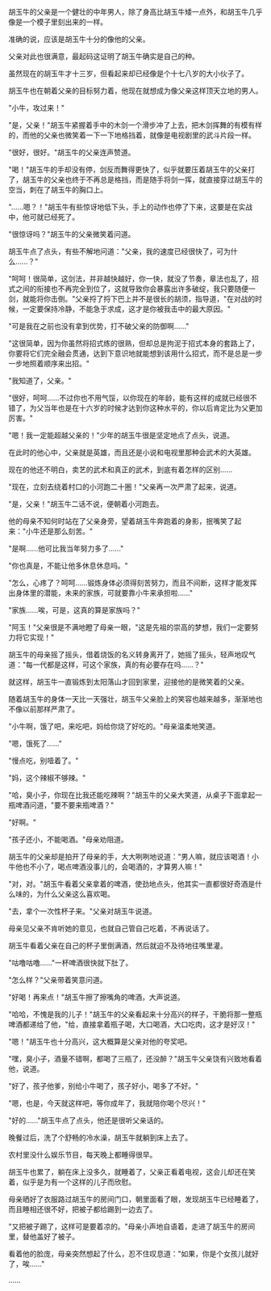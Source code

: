 <link rel="stylesheet" href="../../styles/text.css" />

胡玉牛的父亲是一个健壮的中年男人，除了身高比胡玉牛矮一点外，和胡玉牛几乎像是一个模子里刻出来的一样。

准确的说，应该是胡玉牛十分的像他的父亲。

父亲对此也很满意，最起码这证明了胡玉牛确实是自己的种。

虽然现在的胡玉牛才十三岁，但看起来却已经像是个十七八岁的大小伙子了。

胡玉牛也在朝着父亲的目标努力着，他现在就想成为像父亲这样顶天立地的男人。

"小牛，攻过来！"

"是，父亲！"胡玉牛紧握着手中的木剑一个滑步冲了上去，把木剑挥舞的有模有样的，而他的父亲也微笑着一下一下地格挡着，就像是电视剧里的武斗片段一样。

"很好，很好。"胡玉牛的父亲连声赞道。

"喝！"胡玉牛的手却没有停，剑反而舞得更快了，似乎就要压着胡玉牛的父亲打了，胡玉牛的父亲也终于不再总是格挡，而是随手将剑一挥，就直接穿过胡玉牛的空当，刺在了胡玉牛的胸口上。

"......嗯？！"胡玉牛有些惊讶地低下头，手上的动作也停了下来，这要是在实战中，他可就已经死了。

"很惊讶吗？"胡玉牛的父亲微笑着问道。

胡玉牛点了点头，有些不解地问道："父亲，我的速度已经很快了，可为什么......？"

"呵呵！很简单，这剑法，并非越快越好，你一快，就没了节奏，章法也乱了，招式之间的衔接也不再完全到位了，这就导致你会暴露出许多破绽，我只要随便一剑，就能将你击倒。"父亲捋了捋下巴上并不是很长的胡须，指导道，"在对战的时候，一定要保持冷静，不能急于求成，这才是你被我击中的最大原因。"

"可是我在之前也没有拿到优势，打不破父亲的防御啊......"

"这很简单，因为你虽然将招式练的很熟，但却总是拘泥于招式本身的套路上了，你要将它们完全融会贯通，达到下意识地就能想到该用什么招式，而不是总是一步一步地照着顺序来出招。"

"我知道了，父亲。"

"很好，呵呵......不过你也不用气馁，以你现在的年龄，能有这样的成就已经很不错了，为父当年也是在十六岁的时候才达到你这种水平的，你以后肯定比为父更加厉害。"

"嗯！我一定能超越父亲的！"少年的胡玉牛很是坚定地点了点头，说道。

在此时的他心中，父亲就是英雄，而且还是小说和电视里那种会武术的大英雄。

现在的他还不明白，卖艺的武术和真正的武术，到底有着怎样的区别......

"现在，立刻去绕着村口的小河跑二十圈！"父亲再一次严肃了起来，说道。

"是，父亲！"胡玉牛二话不说，便朝着小河跑去。

他的母亲不知何时站在了父亲身旁，望着胡玉牛奔跑着的身影，抿嘴笑了起来："小牛还是那么刻苦。"

"是啊......他可比我当年努力多了......"

"你也真是，不能让他多休息休息吗。"

"怎么，心疼了？呵呵......锻炼身体必须得刻苦努力，而且不间断，这样才能发挥出身体里的潜能，未来的家族，可就要靠小牛来承担啦......"

"家族......唉，可是，这真的算是家族吗？"

"阿玉！"父亲很是不满地瞪了母亲一眼，"这是先祖的崇高的梦想，我们一定要努力将它实现！"

胡玉牛的母亲摇了摇头，借着烧饭的名义转身离开了，她摇了摇头，轻声地叹气道："每一代都是这样，可这个家族，真的有必要存在吗......？"

就这样，胡玉牛一直锻炼到太阳落山才回到家里，迎接他的是微笑着的父亲。

随着胡玉牛的身体一天比一天强壮，胡玉牛父亲脸上的笑容也越来越多，渐渐地也不像以前那样严肃了。

"小牛啊，饿了吧，来吃吧，妈给你烧了好吃的。"母亲温柔地笑道。

"嗯，饿死了......"

"慢点吃，别噎着了。"

"妈，这个辣椒不够辣。"

"哈，臭小子，你现在比我还能吃辣啊？"胡玉牛的父亲大笑道，从桌子下面拿起一瓶啤酒问道，"要不要来瓶啤酒？"

"好啊。"

"孩子还小，不能喝酒。"母亲劝阻道。

胡玉牛的父亲却是拍开了母亲的手，大大咧咧地说道："男人嘛，就应该喝酒！小牛他也不小了，喝点啤酒没事儿的，会喝酒的，才算男人嘛！"

"对，对。"胡玉牛看着父亲拿着的啤酒，使劲地点头，他其实一直都很好奇酒是什么味的，为什么父亲这么喜欢喝。

"去，拿个一次性杯子来。"父亲对胡玉牛说道。

母亲见父亲不肯听她的意见，也就自己管自己吃着，不再说话了。

胡玉牛看着父亲在自己的杯子里倒满酒，然后就迫不及待地往嘴里灌。

"咕噜咕噜......"一杯啤酒很快就下肚了。

"怎么样？"父亲带着笑意问道。

"好喝！再来点！"胡玉牛擦了擦嘴角的啤酒，大声说道。

"哈哈，不愧是我的儿子！"胡玉牛的父亲看起来十分高兴的样子，干脆将那一整瓶啤酒都递给了他，"给，直接拿着瓶子喝，大口喝酒，大口吃肉，这才是好汉！"

"嗯！"胡玉牛也十分高兴，这大概算是父亲对他的夸奖吧。

"嘿，臭小子，酒量不错啊，都喝了三瓶了，还没醉？"胡玉牛父亲饶有兴致地看着他，说道。

"好了，孩子他爹，别给小牛喝了，孩子好小，喝多了不好。"

"嗯，也是，今天就这样吧，等你成年了，我就陪你喝个尽兴！"

"好的......"胡玉牛点了点头，他还是很听父亲话的。

晚餐过后，洗了个舒畅的冷水澡，胡玉牛就躺到床上去了。

农村里没什么娱乐节目，每天晚上都睡得很早。

胡玉牛也累了，躺在床上没多久，就睡着了，父亲正看着电视，这会儿却还在笑着，似乎是为有一个这样的儿子而欣慰。

母亲晒好了衣服路过胡玉牛的房间门口，朝里面看了眼，发现胡玉牛已经睡着了，而且睡相还很不好，把被子都给踢到一边去了。

"又把被子踢了，这样可是要着凉的。"母亲小声地自语着，走进了胡玉牛的房间里，替他盖好了被子。

看着他的脸庞，母亲突然想起了什么，忍不住叹息道："如果，你是个女孩儿就好了，唉......"

......
